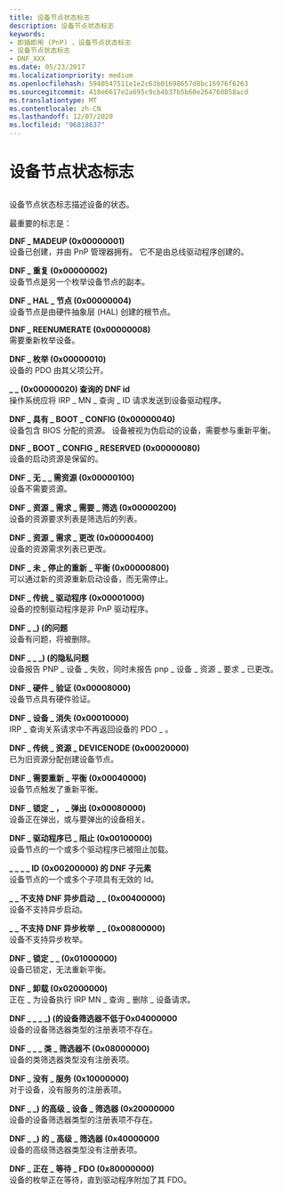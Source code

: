 ```yaml
---
title: 设备节点状态标志
description: 设备节点状态标志
keywords:
- 即插即用 (PnP) ，设备节点状态标志
- 设备节点状态标志
- DNF_XXX
ms.date: 05/23/2017
ms.localizationpriority: medium
ms.openlocfilehash: 5940547511e1e2c63b01698657d8bc16976f6263
ms.sourcegitcommit: 418e6617e2a695c9cb4b37b5b60e264760858acd
ms.translationtype: MT
ms.contentlocale: zh-CN
ms.lasthandoff: 12/07/2020
ms.locfileid: "96818637"
---
```

# <a name="device-node-status-flags"></a>设备节点状态标志


## <span id="ddk_device_node_status_flags_dbg"></span><span id="DDK_DEVICE_NODE_STATUS_FLAGS_DBG"></span>


设备节点状态标志描述设备的状态。

最重要的标志是：

<span id="DNF_MADEUP__0x00000001_"></span><span id="dnf_madeup__0x00000001_"></span><span id="DNF_MADEUP__0X00000001_"></span>**DNF \_ MADEUP (0x00000001)**  
设备已创建，并由 PnP 管理器拥有。 它不是由总线驱动程序创建的。

<span id="DNF_DUPLICATE__0x00000002_"></span><span id="dnf_duplicate__0x00000002_"></span><span id="DNF_DUPLICATE__0X00000002_"></span>**DNF \_ 重复 (0x00000002)**  
设备节点是另一个枚举设备节点的副本。

<span id="DNF_HAL_NODE__0x00000004_"></span><span id="dnf_hal_node__0x00000004_"></span><span id="DNF_HAL_NODE__0X00000004_"></span>**DNF \_ HAL \_ 节点 (0x00000004)**  
设备节点是由硬件抽象层 (HAL) 创建的根节点。

<span id="DNF_REENUMERATE__0x00000008_"></span><span id="dnf_reenumerate__0x00000008_"></span><span id="DNF_REENUMERATE__0X00000008_"></span>**DNF \_ REENUMERATE (0x00000008)**  
需要重新枚举设备。

<span id="DNF_ENUMERATED__0x00000010_"></span><span id="dnf_enumerated__0x00000010_"></span><span id="DNF_ENUMERATED__0X00000010_"></span>**DNF \_ 枚举 (0x00000010)**  
设备的 PDO 由其父项公开。

<span id="DNF_IDS_QUERIED__0x00000020_"></span><span id="dnf_ids_queried__0x00000020_"></span><span id="DNF_IDS_QUERIED__0X00000020_"></span>**\_ \_ (0x00000020) 查询的 DNF id**  
操作系统应将 IRP \_ MN \_ 查询 \_ ID 请求发送到设备驱动程序。

<span id="DNF_HAS_BOOT_CONFIG__0x00000040_"></span><span id="dnf_has_boot_config__0x00000040_"></span><span id="DNF_HAS_BOOT_CONFIG__0X00000040_"></span>**DNF \_ 具有 \_ BOOT \_ CONFIG (0x00000040)**  
设备包含 BIOS 分配的资源。 设备被视为伪启动的设备，需要参与重新平衡。

<span id="DNF_BOOT_CONFIG_RESERVED__0x00000080_"></span><span id="dnf_boot_config_reserved__0x00000080_"></span><span id="DNF_BOOT_CONFIG_RESERVED__0X00000080_"></span>**DNF \_ BOOT \_ CONFIG \_ RESERVED (0x00000080)**  
设备的启动资源是保留的。

<span id="DNF_NO_RESOURCE_REQUIRED__0x00000100_"></span><span id="dnf_no_resource_required__0x00000100_"></span><span id="DNF_NO_RESOURCE_REQUIRED__0X00000100_"></span>**DNF \_ 无 \_ \_ 需资源 (0x00000100)**  
设备不需要资源。

<span id="DNF_RESOURCE_REQUIREMENTS_NEED_FILTERED__0x00000200_"></span><span id="dnf_resource_requirements_need_filtered__0x00000200_"></span><span id="DNF_RESOURCE_REQUIREMENTS_NEED_FILTERED__0X00000200_"></span>**DNF \_ 资源 \_ 需求 \_ 需要 \_ 筛选 (0x00000200)**  
设备的资源要求列表是筛选后的列表。

<span id="DNF_RESOURCE_REQUIREMENTS_CHANGED__0x00000400_"></span><span id="dnf_resource_requirements_changed__0x00000400_"></span><span id="DNF_RESOURCE_REQUIREMENTS_CHANGED__0X00000400_"></span>**DNF \_ 资源 \_ 需求 \_ 更改 (0x00000400)**  
设备的资源需求列表已更改。

<span id="DNF_NON_STOPPED_REBALANCE__0x00000800_"></span><span id="dnf_non_stopped_rebalance__0x00000800_"></span><span id="DNF_NON_STOPPED_REBALANCE__0X00000800_"></span>**DNF \_ 未 \_ 停止的重新 \_ 平衡 (0x00000800)**  
可以通过新的资源重新启动设备，而无需停止。

<span id="DNF_LEGACY_DRIVER__0x00001000_"></span><span id="dnf_legacy_driver__0x00001000_"></span><span id="DNF_LEGACY_DRIVER__0X00001000_"></span>**DNF \_ 传统 \_ 驱动程序 (0x00001000)**  
设备的控制驱动程序是非 PnP 驱动程序。

<span id="DNF_HAS_PROBLEM__0x00002000_"></span><span id="dnf_has_problem__0x00002000_"></span><span id="DNF_HAS_PROBLEM__0X00002000_"></span>**DNF \_ \_)  (的问题**  
设备有问题，将被删除。

<span id="DNF_HAS_PRIVATE_PROBLEM__0x00004000_"></span><span id="dnf_has_private_problem__0x00004000_"></span><span id="DNF_HAS_PRIVATE_PROBLEM__0X00004000_"></span>**DNF \_ \_ \_)  (的隐私问题**  
设备报告 PNP \_ 设备 \_ 失败，同时未报告 pnp \_ 设备 \_ 资源 \_ 要求 \_ 已更改。

<span id="DNF_HARDWARE_VERIFICATION__0x00008000_"></span><span id="dnf_hardware_verification__0x00008000_"></span><span id="DNF_HARDWARE_VERIFICATION__0X00008000_"></span>**DNF \_ 硬件 \_ 验证 (0x00008000)**  
设备节点具有硬件验证。

<span id="DNF_DEVICE_GONE__0x00010000_"></span><span id="dnf_device_gone__0x00010000_"></span><span id="DNF_DEVICE_GONE__0X00010000_"></span>**DNF \_ 设备 \_ 消失 (0x00010000)**  
IRP \_ 查询关系请求中不再返回设备的 PDO \_ 。

<span id="DNF_LEGACY_RESOURCE_DEVICENODE__0x00020000_"></span><span id="dnf_legacy_resource_devicenode__0x00020000_"></span><span id="DNF_LEGACY_RESOURCE_DEVICENODE__0X00020000_"></span>**DNF \_ 传统 \_ 资源 \_ DEVICENODE (0x00020000)**  
已为旧资源分配创建设备节点。

<span id="DNF_NEEDS_REBALANCE__0x00040000_"></span><span id="dnf_needs_rebalance__0x00040000_"></span><span id="DNF_NEEDS_REBALANCE__0X00040000_"></span>**DNF \_ 需要重新 \_ 平衡 (0x00040000)**  
设备节点触发了重新平衡。

<span id="DNF_LOCKED_FOR_EJECT__0x00080000_"></span><span id="dnf_locked_for_eject__0x00080000_"></span><span id="DNF_LOCKED_FOR_EJECT__0X00080000_"></span>**DNF \_ 锁定 \_ ， \_ 弹出 (0x00080000)**  
设备正在弹出，或与要弹出的设备相关。

<span id="DNF_DRIVER_BLOCKED__0x00100000_"></span><span id="dnf_driver_blocked__0x00100000_"></span><span id="DNF_DRIVER_BLOCKED__0X00100000_"></span>**DNF \_ 驱动程序已 \_ 阻止 (0x00100000)**  
设备节点的一个或多个驱动程序已被阻止加载。

<span id="DNF_CHILD_WITH_INVALID_ID__0x00200000_"></span><span id="dnf_child_with_invalid_id__0x00200000_"></span><span id="DNF_CHILD_WITH_INVALID_ID__0X00200000_"></span>**\_ \_ \_ \_ ID (0x00200000) 的 DNF 子元素**  
设备节点的一个或多个子项具有无效的 Id。

<span id="DNF_ASYNC_START_NOT_SUPPORTED__0x00400000_"></span><span id="dnf_async_start_not_supported__0x00400000_"></span><span id="DNF_ASYNC_START_NOT_SUPPORTED__0X00400000_"></span>**\_ \_ 不支持 DNF 异步启动 \_ \_ (0x00400000)**  
设备不支持异步启动。

<span id="DNF_ASYNC_ENUMERATION_NOT_SUPPORTED__0x00800000_"></span><span id="dnf_async_enumeration_not_supported__0x00800000_"></span><span id="DNF_ASYNC_ENUMERATION_NOT_SUPPORTED__0X00800000_"></span>**\_ \_ 不支持 DNF 异步枚举 \_ \_ (0x00800000)**  
设备不支持异步枚举。

<span id="DNF_LOCKED_FOR_REBALANCE__0x01000000_"></span><span id="dnf_locked_for_rebalance__0x01000000_"></span><span id="DNF_LOCKED_FOR_REBALANCE__0X01000000_"></span>**DNF \_ 锁定 \_ \_ (0x01000000)**  
设备已锁定，无法重新平衡。

<span id="DNF_UNINSTALLED__0x02000000_"></span><span id="dnf_uninstalled__0x02000000_"></span><span id="DNF_UNINSTALLED__0X02000000_"></span>**DNF \_ 卸载 (0x02000000)**  
正在 \_ 为设备执行 IRP MN \_ 查询 \_ 删除 \_ 设备请求。

<span id="DNF_NO_LOWER_DEVICE_FILTERS__0x04000000_"></span><span id="dnf_no_lower_device_filters__0x04000000_"></span><span id="DNF_NO_LOWER_DEVICE_FILTERS__0X04000000_"></span>**DNF \_ \_ \_ \_)  (的设备筛选器不低于0x04000000**  
设备的设备筛选器类型的注册表项不存在。

<span id="DNF_NO_LOWER_CLASS_FILTERS__0x08000000_"></span><span id="dnf_no_lower_class_filters__0x08000000_"></span><span id="DNF_NO_LOWER_CLASS_FILTERS__0X08000000_"></span>**DNF \_ \_ \_ 类 \_ 筛选器不 (0x08000000)**  
设备的类筛选器类型没有注册表项。

<span id="DNF_NO_SERVICE__0x10000000_"></span><span id="dnf_no_service__0x10000000_"></span><span id="DNF_NO_SERVICE__0X10000000_"></span>**DNF \_ 没有 \_ 服务 (0x10000000)**  
对于设备，没有服务的注册表项。

<span id="DNF_NO_UPPER_DEVICE_FILTERS__0x20000000_"></span><span id="dnf_no_upper_device_filters__0x20000000_"></span><span id="DNF_NO_UPPER_DEVICE_FILTERS__0X20000000_"></span>**DNF \_ \_) 的高级 \_ 设备 \_ 筛选器 (0x20000000**  
设备的设备筛选器类型的注册表项不存在。

<span id="DNF_NO_UPPER_CLASS_FILTERS__0x40000000_"></span><span id="dnf_no_upper_class_filters__0x40000000_"></span><span id="DNF_NO_UPPER_CLASS_FILTERS__0X40000000_"></span>**DNF \_ \_) 的 \_ 高级 \_ 筛选器 (0x40000000**  
设备的高级筛选器类型没有注册表项。

<span id="DNF_WAITING_FOR_FDO__0x80000000_"></span><span id="dnf_waiting_for_fdo__0x80000000_"></span><span id="DNF_WAITING_FOR_FDO__0X80000000_"></span>**DNF \_ 正在 \_ 等待 \_ FDO (0x80000000)**  
设备的枚举正在等待，直到驱动程序附加了其 FDO。

 

 





